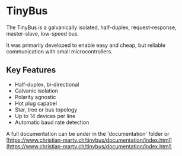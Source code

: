 # TinyBus

The TinyBus is a galvanically isolated, half-duplex, request-response, master-slave, low-speed bus.

It was primarily developed to enable easy and cheap, but reliable communication with small microcontrollers.

## Key Features
* Half-duplex, bi-directional
* Galvanic isolation
* Polarity agnostic
* Hot plug capabel
* Star, tree or bus topology
* Up to 14 devices per line
* Automatic baud rate detection

A full documentation can be under in the 'documentation' folder or [https://www.christian-marty.ch/tinybus/documentation/index.html](https://www.christian-marty.ch/tinybus/documentation/index.html)